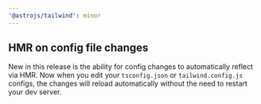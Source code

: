 ```yaml
---
'@astrojs/tailwind': minor
---
```


## HMR on config file changes

New in this release is the ability for config changes to automatically reflect via HMR. Now when you edit your `tsconfig.json` or `tailwind.config.js` configs, the changes will reload automatically without the need to restart your dev server.
